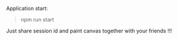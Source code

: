 Application start:
> npm run start

Just share session id and paint canvas together with your friends !!!